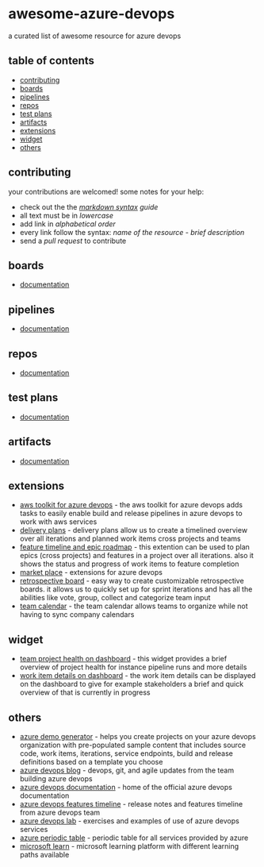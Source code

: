 # awesome-azure-devops

a curated list of awesome resource for azure devops

## table of contents

* [contributing](#contributing)
* [boards](#boards)
* [pipelines](#pipelines)
* [repos](#repos)
* [test plans](#test-plans)
* [artifacts](#artifacts)
* [extensions](#extensions)
* [widget](#widget)
* [others](#others)

## contributing
your contributions are welcomed!
some notes for your help:
* check out the the _[markdown syntax](https://guides.github.com/features/mastering-markdown/) guide_
* all text must be in _lowercase_
* add link in _alphabetical order_
* every link follow the syntax: _name of the resource - brief description_
* send a _pull request_ to contribute

## boards
* [documentation](https://docs.microsoft.com/en-us/azure/devops/boards/index?view=azdevops)

## pipelines
* [documentation](https://docs.microsoft.com/en-us/azure/devops/pipelines/index?view=azdevops)

## repos
* [documentation](https://docs.microsoft.com/en-us/azure/devops/repos/index?view=azdevops)

## test plans
* [documentation](https://docs.microsoft.com/en-us/azure/devops/test/index-tp?view=azdevops)

## artifacts
* [documentation](https://docs.microsoft.com/en-us/azure/devops/artifacts/index?view=azdevops)

## extensions
* [aws toolkit for azure devops](https://marketplace.visualstudio.com/items?itemname=amazonwebservices.aws-vsts-tools) - the aws toolkit for azure devops adds tasks to easily enable build and release pipelines in azure devops to work with aws services
* [delivery plans](https://marketplace.visualstudio.com/items?itemname=ms.vss-plans) - delivery plans allow us to create a timelined overview over all iterations and planned work items cross projects and teams
* [feature timeline and epic roadmap](https://marketplace.visualstudio.com/items?itemname=ms-devlabs.workitem-feature-timeline-extension) - this extention can be used to plan epics (cross projects) and features in a project over all iterations. also it shows the status and progress of work items to feature completion
* [market place](https://marketplace.visualstudio.com/azuredevops) - extensions for azure devops
* [retrospective board](https://marketplace.visualstudio.com/items?itemname=ms-devlabs.team-retrospectives) - easy way to create customizable retrospective boards. it allows us to quickly set up for sprint iterations and has all the abilities like vote, group, collect and categorize team input
* [team calendar](https://marketplace.visualstudio.com/items?itemname=ms-devlabs.team-calendar) - the team calendar allows teams to organize while not having to sync company calendars

## widget
* [team project health on dashboard](https://marketplace.visualstudio.com/items?itemname=ms-devlabs.teamprojecthealth) - this widget provides a brief overview of project health for instance pipeline runs and more details
* [work item details on dashboard](https://marketplace.visualstudio.com/items?itemname=ms-devlabs.workitemdetails) - the work item details can be displayed on the dashboard to give for example stakeholders a brief and quick overview of that is currently in progress

## others
* [azure demo generator](https://azuredevopsdemogenerator.azurewebsites.net/) - helps you create projects on your azure devops organization with pre-populated sample content that includes source code, work items, iterations, service endpoints, build and release definitions based on a template you choose
* [azure devops blog](https://blogs.msdn.microsoft.com/devops/) - devops, git, and agile updates from the team building azure devops
* [azure devops documentation](https://github.com/MicrosoftDocs/azure-devops-docs) -  home of the official azure devops documentation
* [azure devops features timeline](https://docs.microsoft.com/en-us/azure/devops/release-notes/) - release notes and features timeline from azure devops team
* [azure devops lab](https://azuredevopslabs.com/) - exercises and examples of use of azure devops services
* [azure periodic table](http://www.concurrency.com/landing/azure-periodic-table) - periodic table for all services provided by azure
* [microsoft learn](https://docs.microsoft.com/en-us/learn/) - microsoft learning platform with different learning paths available
